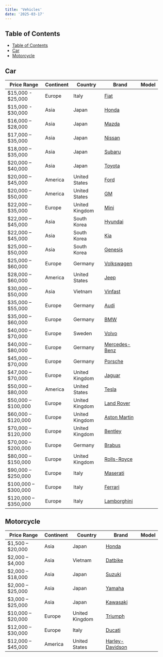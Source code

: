 ```yaml
---
title: 'Vehicles'
date: '2025-03-17'
---
```


## Table of Contents

- [Table of Contents](#table-of-contents)
- [Car](#car)
- [Motorcycle](#motorcycle)

## Car

| Price Range         | Continent | Country        | Brand                                                | Model |
| ------------------- | --------- | -------------- | ---------------------------------------------------- | ----- |
| $15,000 - $25,000   | Europe    | Italy          | [Fiat](https://www.fiat.com/)                        |       |
| $15,000 - $30,000   | Asia      | Japan          | [Honda](https://www.honda.com/)                      |       |
| $16,000 – $28,000   | Asia      | Japan          | [Mazda](https://www.mazda.com/)                      |       |
| $17,000 – $35,000   | Asia      | Japan          | [Nissan](https://www.nissan-global.com/)             |       |
| $18,000 – $35,000   | Asia      | Japan          | [Subaru](https://www.subaru.com/)                    |       |
| $20,000 – $40,000   | Asia      | Japan          | [Toyota](https://www.toyota.com/)                    |       |
| $20,000 – $45,000   | America   | United States  | [Ford](https://www.ford.com/)                        |       |
| $20,000 – $50,000   | America   | United States  | [GM](https://www.gm.com/)                            |       |
| $22,000 – $35,000   | Europe    | United Kingdom | [Mini](https://www.mini.com/)                        |       |
| $22,000 – $45,000   | Asia      | South Korea    | [Hyundai](https://www.hyundai.com/)                  |       |
| $22,000 – $45,000   | Asia      | South Korea    | [Kia](https://www.kia.com/)                          |       |
| $25,000 – $50,000   | Asia      | South Korea    | [Genesis](https://www.genesis.com/)                  |       |
| $25,000 – $60,000   | Europe    | Germany        | [Volkswagen](https://www.volkswagen.com/)            |       |
| $28,000 – $60,000   | America   | United States  | [Jeep](https://www.jeep.com/)                        |       |
| $30,000 – $50,000   | Asia      | Vietnam        | [Vinfast](https://vinfastauto.com/)                  |       |
| $35,000 – $55,000   | Europe    | Germany        | [Audi](https://www.audi.com/)                        |       |
| $35,000 – $60,000   | Europe    | Germany        | [BMW](https://www.bmw.com/)                          |       |
| $40,000 – $70,000   | Europe    | Sweden         | [Volvo](https://www.volvocars.com/)                  |       |
| $40,000 – $80,000   | Europe    | Germany        | [Mercedes-Benz](https://www.mercedes-benz.com/)      |       |
| $45,000 – $70,000   | Europe    | Germany        | [Porsche](https://www.porsche.com/)                  |       |
| $47,000 – $70,000   | Europe    | United Kingdom | [Jaguar](https://www.jaguar.com/)                    |       |
| $50,000 – $80,000   | America   | United States  | [Tesla](https://www.tesla.com/)                      |       |
| $50,000 – $100,000  | Europe    | United Kingdom | [Land Rover](https://www.landrover.com/)             |       |
| $60,000 – $120,000  | Europe    | United Kingdom | [Aston Martin](https://www.astonmartin.com/)         |       |
| $70,000 – $120,000  | Europe    | United Kingdom | [Bentley](https://www.bentleymotors.com/)            |       |
| $70,000 – $200,000  | Europe    | Germany        | [Brabus](https://www.brabus.com/)                    |       |
| $80,000 – $150,000  | Europe    | United Kingdom | [Rolls-Royce](https://www.rolls-roycemotorcars.com/) |       |
| $90,000 – $250,000  | Europe    | Italy          | [Maserati](https://www.maserati.com/)                |       |
| $100,000 – $300,000 | Europe    | Italy          | [Ferrari](https://www.ferrari.com/)                  |       |
| $120,000 – $350,000 | Europe    | Italy          | [Lamborghini](https://www.lamborghini.com/)          |       |

## Motorcycle

| Price Range       | Continent | Country        | Brand                                               | Model |
| ----------------- | --------- | -------------- | --------------------------------------------------- | ----- |
| $1,500 – $20,000  | Asia      | Japan          | [Honda](https://www.honda.com/)                     |       |
| $2,000 – $4,000   | Asia      | Vietnam        | [Datbike](https://datbike.vn/)                      |       |
| $2,000 – $18,000  | Asia      | Japan          | [Suzuki](https://www.suzuki.com/)                   |       |
| $2,000 – $25,000  | Asia      | Japan          | [Yamaha](https://www.yamaha-motor.com/)             |       |
| $3,000 – $25,000  | Asia      | Japan          | [Kawasaki](https://www.kawasaki.com/)               |       |
| $10,000 – $20,000 | Europe    | United Kingdom | [Triumph](https://www.triumphmotorcycles.com/)      |       |
| $12,000 – $30,000 | Europe    | Italy          | [Ducati](https://www.ducati.com/)                   |       |
| $12,000 – $45,000 | America   | United States  | [Harley-Davidson](https://www.harley-davidson.com/) |       |
